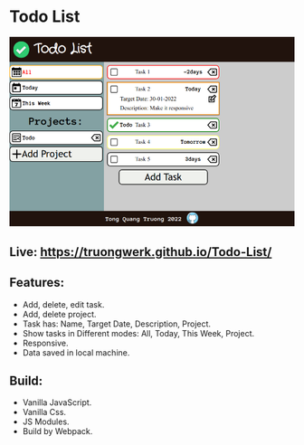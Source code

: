 # Todo List


![App Screenshot](screenShot/Screenshot_2022-01-30_11-01-12.png)

## Live: https://truongwerk.github.io/Todo-List/

## Features:

- Add, delete, edit task.
- Add, delete project.
- Task has: Name, Target Date, Description, Project.
- Show tasks in Different modes: All, Today, This Week, Project.
- Responsive.
- Data saved in local machine.

## Build:

- Vanilla JavaScript.
- Vanilla Css.
- JS Modules.
- Build by Webpack.
